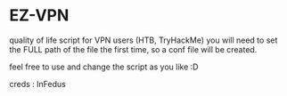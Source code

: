 # EZ-VPN
quality of life script for VPN users (HTB, TryHackMe)
you will need to set the FULL path of the file the first time,
so a conf file will be created.

feel free to use and change the script as you like :D

creds : InFedus
